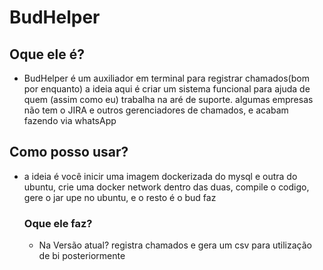 # BudHelper

## Oque ele é?
  - BudHelper é um auxiliador em terminal para registrar chamados(bom por enquanto) a ideia aqui é criar um sistema funcional para ajuda de quem (assim como eu) trabalha na aré de suporte.
    algumas empresas não tem o JIRA e outros gerenciadores de chamados, e acabam fazendo via whatsApp

## Como posso usar?
  - a ideia é você inicir uma imagem dockerizada do mysql e outra do ubuntu, crie uma docker network dentro das duas, compile o codigo, gere o jar upe no ubuntu, e o resto é o bud faz

    ### Oque ele faz?
     - Na Versão atual? registra chamados e gera um csv para utilização de bi posteriormente
